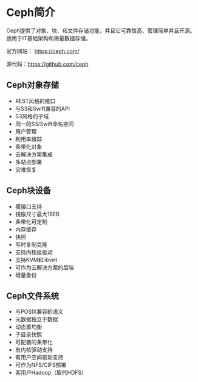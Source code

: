 # Ceph简介

Ceph提供了对象、块、和文件存储功能，并且它可靠性高、管理简单并且开源。适用于IT基础架构和海量数据存储。

官方网站： https://ceph.com/

源代码：https://github.com/ceph

## Ceph对象存储
- REST风格的接口
- 与S3和Swift兼容的API
- S3风格的子域
- 同一的S3/Swift命名空间
- 用户管理
- 利用率跟踪
- 条带化对象
- 云解决方案集成
- 多站点部署
- 灾难恢复

## Ceph块设备
- 瘦接口支持
- 镜像尺寸最大16EB
- 条带化可定制
- 内存缓存
- 快照
- 写时复制克隆
- 支持内核级驱动
- 支持KVM和libvirt
- 可作为云解决方案的后端
- 增量备份

## Ceph文件系统
- 与POSIX兼容的语义
- 元数据独立于数据
- 动态重均衡
- 子目录快照
- 可配置的条带化
- 有内核驱动支持
- 有用户空间驱动支持
- 可作为NFS/CIFS部署
- 客用户Hadoop（取代HDFS）